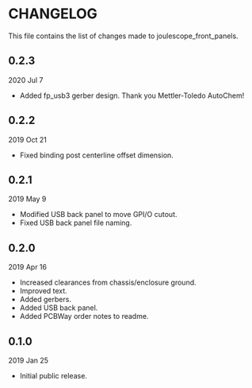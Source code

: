 
# CHANGELOG

This file contains the list of changes made to joulescope_front_panels.



## 0.2.3

2020 Jul 7

* Added fp_usb3 gerber design.  Thank you Mettler-Toledo AutoChem!


## 0.2.2

2019 Oct 21

* Fixed binding post centerline offset dimension.


## 0.2.1

2019 May 9

* Modified USB back panel to move GPI/O cutout.
* Fixed USB back panel file naming.


## 0.2.0

2019 Apr 16

* Increased clearances from chassis/enclosure ground.
* Improved text.
* Added gerbers.
* Added USB back panel.
* Added PCBWay order notes to readme.


## 0.1.0

2019 Jan 25

*   Initial public release.
